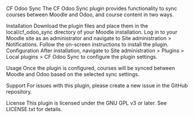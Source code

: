 CF Odoo Sync
The CF Odoo Sync plugin provides functionality to sync courses between Moodle and Odoo, and course content in two ways.

Installation
Download the plugin files and place them in the local/cf_odoo_sync directory of your Moodle installation.
Log in to your Moodle site as an administrator and navigate to Site administration > Notifications.
Follow the on-screen instructions to install the plugin.
Configuration
After installation, navigate to Site administration > Plugins > Local plugins > CF Odoo Sync to configure the plugin settings.

Usage
Once the plugin is configured, courses will be synced between Moodle and Odoo based on the selected sync settings.

Support
For issues with this plugin, please create a new issue in the GitHub repository.

License
This plugin is licensed under the GNU GPL v3 or later. See LICENSE.txt for details.